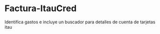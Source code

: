 # Factura-ItauCred

Identifica gastos e incluye un buscador para detalles de cuenta de tarjetas itau
